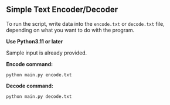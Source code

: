 ## Simple Text Encoder/Decoder

To run the script, write data into the `encode.txt` or `decode.txt` file, depending on what you want to do with the
program.

**Use Python3.11 or later**

Sample input is already provided.

**Encode command:**

```
python main.py encode.txt
```

**Decode command:**

```
python main.py decode.txt
```
